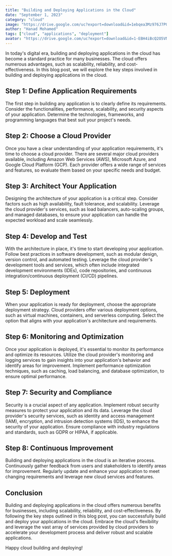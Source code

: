 ```yaml
---
title: "Building and Deploying Applications in the Cloud"
date: "September 1, 2023"
category: "cloud"
image: "https://drive.google.com/uc?export=download&id=1ebqea3Mz976J7PQZaYtRGRvdyYbrlGiK"
author: "Hanad Mohamed"
tags: ["cloud", "applications", "deployment"]
avator: "https://drive.google.com/uc?export=download&id=1-EBH4iBcQ2O5VNKqdRCUR0crn15NiamD"
---
```


In today's digital era, building and deploying applications in the cloud has become a standard practice for many businesses. The cloud offers numerous advantages, such as scalability, reliability, and cost-effectiveness. In this blog post, we will explore the key steps involved in building and deploying applications in the cloud.

## Step 1: Define Application Requirements

The first step in building any application is to clearly define its requirements. Consider the functionalities, performance, scalability, and security aspects of your application. Determine the technologies, frameworks, and programming languages that best suit your project's needs.

## Step 2: Choose a Cloud Provider

Once you have a clear understanding of your application requirements, it's time to choose a cloud provider. There are several major cloud providers available, including Amazon Web Services (AWS), Microsoft Azure, and Google Cloud Platform (GCP). Each provider offers a wide range of services and features, so evaluate them based on your specific needs and budget.

## Step 3: Architect Your Application

Designing the architecture of your application is a critical step. Consider factors such as high availability, fault tolerance, and scalability. Leverage the cloud provider's services, such as load balancers, auto-scaling groups, and managed databases, to ensure your application can handle the expected workload and scale seamlessly.

## Step 4: Develop and Test

With the architecture in place, it's time to start developing your application. Follow best practices in software development, such as modular design, version control, and automated testing. Leverage the cloud provider's development tools and services, which often include integrated development environments (IDEs), code repositories, and continuous integration/continuous deployment (CI/CD) pipelines.

## Step 5: Deployment

When your application is ready for deployment, choose the appropriate deployment strategy. Cloud providers offer various deployment options, such as virtual machines, containers, and serverless computing. Select the option that aligns with your application's architecture and requirements.

## Step 6: Monitoring and Optimization

Once your application is deployed, it's essential to monitor its performance and optimize its resources. Utilize the cloud provider's monitoring and logging services to gain insights into your application's behavior and identify areas for improvement. Implement performance optimization techniques, such as caching, load balancing, and database optimization, to ensure optimal performance.

## Step 7: Security and Compliance

Security is a crucial aspect of any application. Implement robust security measures to protect your application and its data. Leverage the cloud provider's security services, such as identity and access management (IAM), encryption, and intrusion detection systems (IDS), to enhance the security of your application. Ensure compliance with industry regulations and standards, such as GDPR or HIPAA, if applicable.

## Step 8: Continuous Improvement

Building and deploying applications in the cloud is an iterative process. Continuously gather feedback from users and stakeholders to identify areas for improvement. Regularly update and enhance your application to meet changing requirements and leverage new cloud services and features.

## Conclusion

Building and deploying applications in the cloud offers numerous benefits for businesses, including scalability, reliability, and cost-effectiveness. By following the key steps outlined in this blog post, you can successfully build and deploy your applications in the cloud. Embrace the cloud's flexibility and leverage the vast array of services provided by cloud providers to accelerate your development process and deliver robust and scalable applications.

Happy cloud building and deploying!
